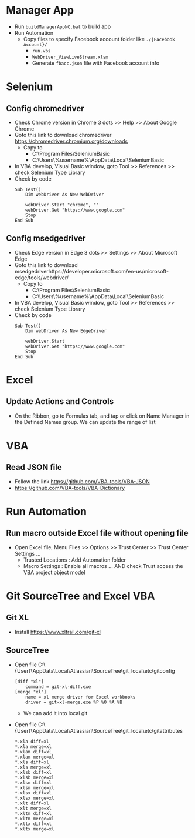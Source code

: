 # Manager App
 - Run `buildManagerAppNC.bat` to build app
 - Run Automation
    - Copy files to specify Facebook account folder like `./{Facebook Account}/`
        - `run.vbs`
        - `WebDriver_ViewLiveStream.xlsm`
        - Generate `fbacc.json` file with Facebook account info
        
# Selenium
## Config chromedriver
 - Check Chrome version in Chrome 3 dots >> Help >> About Google Chrome 
 - Goto this link to download chromedriver https://chromedriver.chromium.org/downloads
    + Copy to 
        - C:\Program Files\SeleniumBasic 
        - C:\Users\\%username%\AppData\Local\SeleniumBasic
 - In VBA develop, Visual Basic window, goto Tool >> References >> check Selenium Type Library
 - Check by code
    ```
    Sub Test()
        Dim webDriver As New WebDriver
        
        webDriver.Start "chrome", ""
        webDriver.Get "https://www.google.com"
        Stop
    End Sub
    ```
## Config msedgedriver
 - Check Edge version in Edge 3 dots >> Settings >> About Microsoft Edge  
 - Goto this link to download msedgedriverhttps://developer.microsoft.com/en-us/microsoft-edge/tools/webdriver/
    + Copy to 
        - C:\Program Files\SeleniumBasic 
        - C:\Users\\%username%\AppData\Local\SeleniumBasic
 - In VBA develop, Visual Basic window, goto Tool >> References >> check Selenium Type Library
 - Check by code
    ```
    Sub Test()
        Dim webDriver As New EdgeDriver
        
        webDriver.Start
        webDriver.Get "https://www.google.com"
        Stop
    End Sub
    ```
# Excel
## Update Actions and Controls
- On the Ribbon, go to Formulas tab, and tap or click on Name Manager in the Defined Names group. We can update the range of list
## 

# VBA
## Read JSON file
 - Follow the link https://github.com/VBA-tools/VBA-JSON
 - https://github.com/VBA-tools/VBA-Dictionary

# Run Automation
## Run macro outside Excel file without opening file
 - Open Excel file, Menu Files >> Options >> Trust Center >> Trust Center Settings ... 
    - Trusted Locations : Add Automation folder
    - Macro Settings : Enable all macros ... AND check Trust access the VBA project object model

# Git SourceTree and Excel VBA
## Git XL 
- Install https://www.xltrail.com/git-xl

## SourceTree
- Open file C:\\{User}\\AppData\Local\Atlassian\SourceTree\git_local\etc\gitconfig
    ```
    [diff "xl"]
	    command = git-xl-diff.exe
    [merge "xl"]
	    name = xl merge driver for Excel workbooks
	    driver = git-xl-merge.exe %P %O %A %B
    ```

    + We can add it into local git
- Open file C:\\{User}\\AppData\Local\Atlassian\SourceTree\git_local\etc\gitattributes
    ```
    *.xla diff=xl
    *.xla merge=xl
    *.xlam diff=xl
    *.xlam merge=xl
    *.xls diff=xl
    *.xls merge=xl
    *.xlsb diff=xl
    *.xlsb merge=xl
    *.xlsm diff=xl
    *.xlsm merge=xl
    *.xlsx diff=xl
    *.xlsx merge=xl
    *.xlt diff=xl
    *.xlt merge=xl
    *.xltm diff=xl
    *.xltm merge=xl
    *.xltx diff=xl
    *.xltx merge=xl
    ```